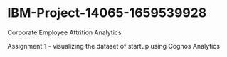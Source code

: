 # IBM-Project-14065-1659539928
Corporate Employee Attrition Analytics

Assignment 1 - visualizing the dataset of startup using Cognos Analytics
